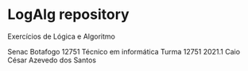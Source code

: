 # LogAlg repository
 Exercícios de Lógica e Algoritmo
  
  Senac Botafogo
  12751 Técnico em informática
  Turma 12751 2021.1
  Caio César Azevedo dos Santos
